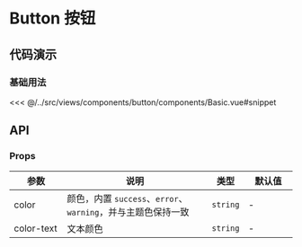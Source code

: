 # Button 按钮 <Badge type="tip" text="^2.10.0" />

## 代码演示

### 基础用法

<<< @/../src/views/components/button/components/Basic.vue#snippet

## API

### Props

| 参数<img width="80"/> | 说明                                          | 类型       | 默认值 <img width="80"/> |
|---------------------|---------------------------------------------|----------|-----------------------|
| color               | 颜色，内置 `success`、`error`、`warning`，并与主题色保持一致 | `string` | -                     |
| color-text          | 文本颜色                                        | `string` | -                     |
